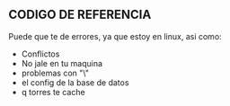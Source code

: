 ## CODIGO DE REFERENCIA
Puede que te de errores, ya que estoy en linux, asi como:
- Conflictos
- No jale en tu maquina
- problemas con "\\" 
- el config de la base de datos
- q torres te cache